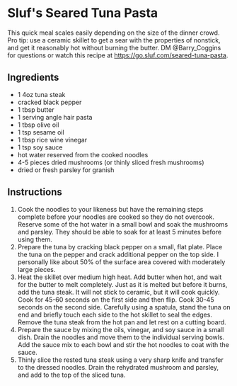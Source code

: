 # Sluf's Seared Tuna Pasta

This quick meal scales easily depending on the size of the dinner crowd.
Pro tip: use a ceramic skillet to get a sear with the properties of
nonstick, and get it reasonably hot without burning the butter. DM
\@Barry_Coggins for questions or watch this recipe at
<https://go.sluf.com/seared-tuna-pasta>.

## Ingredients

-   1 4oz tuna steak
-   cracked black pepper
-   1 tbsp butter
-   1 serving angle hair pasta
-   1 tbsp olive oil
-   1 tsp sesame oil
-   1 tbsp rice wine vinegar
-   1 tsp soy sauce
-   hot water reserved from the cooked noodles
-   4-5 pieces dried mushrooms (or thinly sliced fresh mushrooms)
-   dried or fresh parsley for granish

## Instructions

1.  Cook the noodles to your likeness but have the remaining steps
    complete before your noodles are cooked so they do not overcook.
    Reserve some of the hot water in a small bowl and soak the mushrooms
    and parsley. They should be able to soak for at least 5 minutes
    before using them.
2.  Prepare the tuna by cracking black pepper on a small, flat plate.
    Place the tuna on the pepper and crack additional pepper on the top
    side. I personally like about 50% of the surface area covered with
    moderately large pieces.
3.  Heat the skillet over medium high heat. Add butter when hot, and
    wait for the butter to melt completely. Just as it is melted but
    before it burns, add the tuna steak. It will not stick to ceramic,
    but it will cook quickly. Cook for 45-60 seconds on the first side
    and then flip. Cook 30-45 seconds on the second side. Carefully
    using a spatula, stand the tuna on end and briefly touch each side
    to the hot skillet to seal the edges. Remove the tuna steak from the
    hot pan and let rest on a cutting board.
4.  Prepare the sauce by mixing the oils, vinegar, and soy sauce in a
    small dish. Drain the noodles and move them to the individual
    serving bowls. Add the sauce mix to each bowl and stir the hot
    noodles to coat with the sauce.
5.  Thinly slice the rested tuna steak using a very sharp knife and
    transfer to the dressed noodles. Drain the rehydrated mushroom and
    parsley, and add to the top of the sliced tuna.
